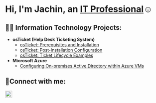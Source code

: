 <h1>Hi, I'm Jachin, an <a href="https://linkedin.com/in/Josh">IT Professional</a>☺</h1>

<h2>👨‍💻 Information Technology Projects:</h2>

- <b>osTicket (Help Desk Ticketing System)</b>
  - [osTicket: Prerequisites and Installation](https://github.com/jachinrupe/osticket-prereqs#osticket-prereqs)
  - [osTicket: Post-Installation Configuration](https://github.com/jachinrupe/post-install-config-osticket)
  - [osTicket: Ticket Lifecycle Examples](https://github.com/jachinrupe/osTicket-Ticket-Lifecycle-Examples)
- <b>Microsoft Azure</b>
  - [Configuring On-premises Active Directory within Azure VMs](https://github.com/jachinrupe/Configure-AD) 

<h2>🤳Connect with me:</h2>

[<img align="left" alt="Jachin | LinkedIn" width="22px" src="https://cdn.jsdelivr.net/npm/simple-icons@v3/icons/linkedin.svg" />][linkedin]

[linkedin]: https://linkedin.com/in/jachin-rupe-11752a73/
